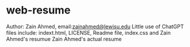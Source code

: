 # web-resume
Author: Zain Ahmed, email:zainahmed@lewisu.edu
Little use of ChatGPT
files include: indext.html, LICENSE, Readme file, index.css and Zain Ahmed's resumue
Zain Ahmed's actual resume